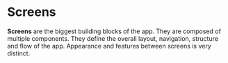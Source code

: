 # Screens

**Screens** are the biggest building blocks of the app.
They are composed of multiple components.
They define the overall layout, navigation, structure and flow of the app.
Appearance and features between screens is very distinct.

